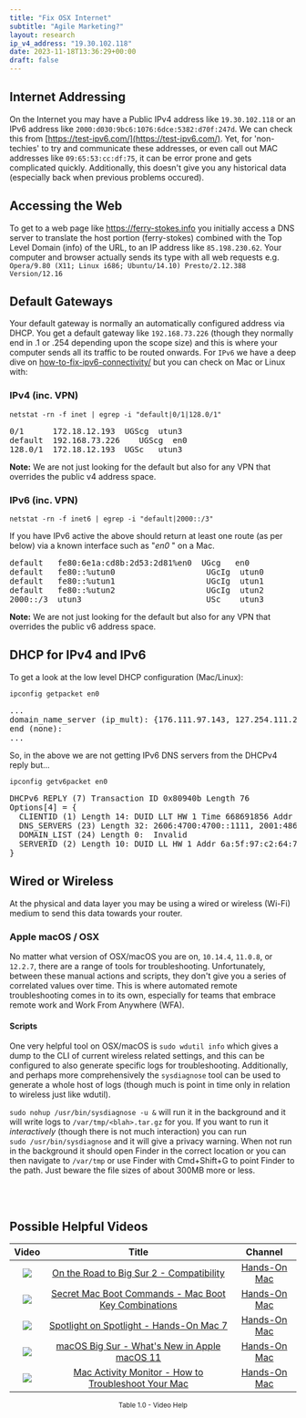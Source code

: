 ```yaml
---
title: "Fix OSX Internet"
subtitle: "Agile Marketing?"
layout: research
ip_v4_address: "19.30.102.118"
date: 2023-11-18T13:36:29+00:00
draft: false
---
```


## Internet Addressing
On the Internet you may have a Public IPv4 address like ```19.30.102.118``` or an IPv6 address like ```2000:d030:9bc6:1076:6dce:5382:d70f:247d```. We can check this from [https://test-ipv6.com/](https://test-ipv6.com/). Yet, for 'non-techies' to try and communicate these addresses, or even call out MAC addresses like ```09:65:53:cc:df:75```, it can be error prone and gets complicated quickly. Additionally, this doesn't give you any historical data (especially back when previous problems occured).

## Accessing the Web
To get to a web page like https://ferry-stokes.info you initially access a DNS server to translate the host portion (ferry-stokes) combined with the Top Level Domain (info) of the URL, to an IP address like ```85.198.230.62```. Your computer and browser actually sends its type with all web requests e.g. <br>```Opera/9.80 (X11; Linux i686; Ubuntu/14.10) Presto/2.12.388 Version/12.16```

## Default Gateways
Your default gateway is normally an automatically configured address via DHCP. You get a default gateway like ```192.168.73.226``` (though they normally end in .1 or .254 depending upon the scope size) and this is where your computer sends all its traffic to be routed onwards. For ```IPv6``` we have a deep dive on [how-to-fix-ipv6-connectivity/](/blog/how-to-fix-ipv6-connectivity/) but you can check on Mac or Linux with:

### IPv4 (inc. VPN)
```netstat -rn -f inet | egrep -i "default|0/1|128.0/1"```

<pre>
0/1      172.18.12.193  UGScg  utun3
default  192.168.73.226    UGScg  en0
128.0/1  172.18.12.193  UGSc   utun3</pre>

**Note:** We are not just looking for the default but also for any VPN that overrides the public v4 address space.

### IPv6 (inc. VPN)
```netstat -rn -f inet6 | egrep -i "default|2000::/3"```

If you have IPv6 active the above should return at least one route (as per below) via a known interface such as "_en0_ " on a Mac. 

<pre>
default   fe80:6e1a:cd8b:2d53:2d81%en0  UGcg   en0
default   fe80::%utun0                   UGcIg  utun0
default   fe80::%utun1                   UGcIg  utun1
default   fe80::%utun2                   UGcIg  utun2
2000::/3  utun3                          USc    utun3</pre>

**Note:** We are not just looking for the default but also for any VPN that overrides the public v6 address space.

## DHCP for IPv4 and IPv6

To get a look at the low level DHCP configuration (Mac/Linux): 

```ipconfig getpacket en0```

<pre>
...
domain_name_server (ip_mult): {176.111.97.143, 127.254.111.248}
end (none):
...</pre>

So, in the above we are not getting IPv6 DNS servers from the DHCPv4 reply but...

```ipconfig getv6packet en0```

<pre>
DHCPv6 REPLY (7) Transaction ID 0x80940b Length 76
Options[4] = {
  CLIENTID (1) Length 14: DUID LLT HW 1 Time 668691856 Addr 09:65:53:cc:df:75
  DNS_SERVERS (23) Length 32: 2606:4700:4700::1111, 2001:4860:4860::8844
  DOMAIN_LIST (24) Length 0:  Invalid
  SERVERID (2) Length 10: DUID LL HW 1 Addr 6a:5f:97:c2:64:7a
}</pre>

## Wired or Wireless
At the physical and data layer you may be using a wired or wireless (Wi-Fi) medium to send this data towards your router. 

### Apple macOS / OSX
No matter what version of OSX/macOS you are on, ```10.14.4```, ```11.0.8```, or ```12.2.7```, there are a range of tools for troubleshooting. Unfortunately, between these manual actions and scripts, they don't give you a series of correlated values over time. This is where automated remote troubleshooting comes in to its own, especially for teams that embrace remote work and Work From Anywhere (WFA).

#### Scripts
One very helpful tool on OSX/macOS is ```sudo wdutil info``` which gives a dump to the CLI of current wireless related settings, and this can be configured to also generate specific logs for troubleshooting. Additionally, and perhaps more comprehensively the ```sysdiagnose``` tool can be used to generate a whole host of logs (though much is point in time only in relation to wireless just like wdutil).

```sudo nohup /usr/bin/sysdiagnose -u &``` will run it in the background and it will write logs to ```/var/tmp/<blah>.tar.gz``` for you. If you want to run it *interactively* (though there is not much interaction) you can run<br>```sudo /usr/bin/sysdiagnose``` and it will give a privacy warning. When not run in the background it should open Finder in the correct location or you can then navigate to ```/var/tmp``` or use Finder with Cmd+Shift+G to point Finder to the path. Just beware the file sizes of about 300MB more or less.

<br><br>
## Possible Helpful Videos

<link href="/plugins/lity/css/lity.min.css" rel="stylesheet">
<script src="/plugins/lity/js/lity.min.js"></script>
<div class="table1-start"></div>

|Video | Title | Channel |
| :---: | :---: | :---: |
|<a href="https://www.youtube.com/watch?v=HEbK-Tignuc" data-lity><img src="https://i.ytimg.com/vi/HEbK-Tignuc/default.jpg" class="img-fluid"></a>|<a href="https://www.youtube.com/watch?v=HEbK-Tignuc" data-lity>On the Road to Big Sur 2 - Compatibility</a>|<a target="_blank" href="https://www.youtube.com/channel/UCg43DP8MdHVcl4rFK_delBg" >Hands-On Mac</a>|
|<a href="https://www.youtube.com/watch?v=VwNYWAxHCgM" data-lity><img src="https://i.ytimg.com/vi/VwNYWAxHCgM/default.jpg" class="img-fluid"></a>|<a href="https://www.youtube.com/watch?v=VwNYWAxHCgM" data-lity>Secret Mac Boot Commands - Mac Boot Key Combinations</a>|<a target="_blank" href="https://www.youtube.com/channel/UCg43DP8MdHVcl4rFK_delBg" >Hands-On Mac</a>|
|<a href="https://www.youtube.com/watch?v=RslZ4W1EPqk" data-lity><img src="https://i.ytimg.com/vi/RslZ4W1EPqk/default.jpg" class="img-fluid"></a>|<a href="https://www.youtube.com/watch?v=RslZ4W1EPqk" data-lity>Spotlight on Spotlight - Hands-On Mac 7</a>|<a target="_blank" href="https://www.youtube.com/channel/UCg43DP8MdHVcl4rFK_delBg" >Hands-On Mac</a>|
|<a href="https://www.youtube.com/watch?v=JMKi6o9kaZI" data-lity><img src="https://i.ytimg.com/vi/JMKi6o9kaZI/default.jpg" class="img-fluid"></a>|<a href="https://www.youtube.com/watch?v=JMKi6o9kaZI" data-lity>macOS Big Sur - What&#39;s New in Apple macOS 11</a>|<a target="_blank" href="https://www.youtube.com/channel/UCg43DP8MdHVcl4rFK_delBg" >Hands-On Mac</a>|
|<a href="https://www.youtube.com/watch?v=TWzWd_DiaJ0" data-lity><img src="https://i.ytimg.com/vi/TWzWd_DiaJ0/default.jpg" class="img-fluid"></a>|<a href="https://www.youtube.com/watch?v=TWzWd_DiaJ0" data-lity>Mac Activity Monitor - How to Troubleshoot Your Mac</a>|<a target="_blank" href="https://www.youtube.com/channel/UCg43DP8MdHVcl4rFK_delBg" >Hands-On Mac</a>|

<center><small>Table 1.0 - Video Help</small></center>
 <br>
<div class="table1-end"></div>
<script type="text/javascript">
(function() {
    $('div.table1-start').nextUntil('div.table1-end', 'table').addClass('table thead-dark table-striped table-responsive rounded').attr('id', 't1');
    $('#t1').find('thead').addClass('thead-dark');
})();
</script>
